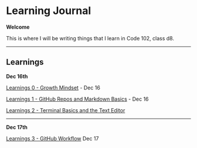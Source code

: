 # Learning Journal

**Welcome**

This is where I will be writing things that I learn in Code 102, class d8.

---

## Learnings

**Dec 16th**

[Learnings 0 - Growth Mindset](https://zx37.github.io/learning-journal/learnings-2) - Dec 16

[Learnings 1 - GitHub Repos and Markdown Basics](https://zx37.github.io/learning-journal/learnings-1) - Dec 16

[Learnings 2 - Terminal Basics and the Text Editor](https://zx37.github.io/learning-journal/learnings-2)

---

**Dec 17th**

[Learnings 3 - GitHub Workflow](https://zx37.github.io/learning-journal/learnings-3) Dec 17
